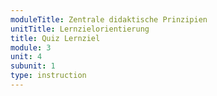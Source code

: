```yaml
---
moduleTitle: Zentrale didaktische Prinzipien
unitTitle: Lernzielorientierung
title: Quiz Lernziel
module: 3
unit: 4
subunit: 1
type: instruction
---
```



<multiplechoice question="Welches dieser Lernziele sind schlecht formuliert? 3 Antworten."></multiplechoice>